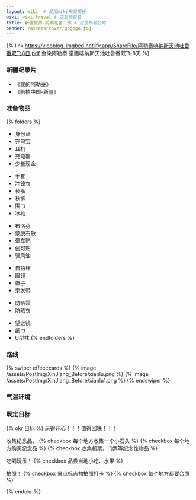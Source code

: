 ```yaml
---
layout: wiki  # 使用wiki布局模板
wiki: wiki-travel # 这是项目名
title: 新疆旅游-前期准备工作 # 这是标题名称
banner: /assets/cover/gogogo.jpg
---
```


{% link https://vicoblog-imgbed.netlify.app/ShareFile/阿勒泰喀纳斯天池吐鲁番双飞8日.pdf 金染阿勒泰·童画喀纳斯天池吐鲁番双飞 8天  %}

### 新疆纪录片
- 《我的阿勒泰》
- 《航拍中国-新疆》

### 准备物品
{% folders %}
<!-- folder 必备物品 -->
- 身份证  
- 充电宝  
- 耳机  
- 充电器  
- 少量现金  
<!-- folder 衣物保暖 -->
- 手套  
- 冲锋衣  
- 长裤  
- 秋裤  
- 围巾  
- 冰袖
<!-- folder 药物 -->
- 布洛芬  
- 蒙脱石散  
- 晕车贴  
- 创可贴  
- 驱风油
<!-- folder 拍照神器 -->
- 自拍杆  
- 眼镜  
- 帽子  
- 束发带
<!-- folder 防嗮 -->
- 防晒霜  
- 防晒衣  
<!-- folder 其他 -->
- 望远镜  
- 纸巾
- U型枕
{% endfolders %}

### 路线
{% swiper effect:cards %}
{% image /assets/PostImg/XinJiang_Before/xianlu.png %}
{% image /assets/PostImg/XinJiang_Before/xianlu1.png %}
{% endswiper %}

### 气温环境


### 既定目标
{% okr 目标 %}
玩得开心！！！值得回味！！！

<!-- okr kr1 percent:0 -->
收集纪念品。
{% checkbox 每个地方收集一个小石头 %}
{% checkbox 每个地方购买纪念品 %}
{% checkbox 收集机票，门票等纪念性物品 %}

<!-- okr kr2 percent:0 -->
吃喝玩乐！
{% checkbox 品尝当地小吃、水果 %}

<!-- okr kr3 percent:0 -->
拍照！
{% checkbox 景点标志物拍照打卡 %}
{% checkbox 每个地方都要合照 %}

{% endokr %}

